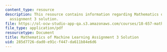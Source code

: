 ```yaml
---
content_type: resource
description: This resource contains information regarding Mathematics of machine learning
  assignment 3 solution.
file: https://ol-ocw-studio-app-qa.s3.amazonaws.com/courses/18-657-mathematics-of-machine-learning-fall-2015/285d7726dad0e91cf447da611b84e6d6_MIT18_657F15_PS3_Sol.pdf
file_type: application/pdf
resourcetype: Document
title: Mathematics of Machine Learning Assignment 3 Solution
uid: 285d7726-dad0-e91c-f447-da611b84e6d6
---
```

